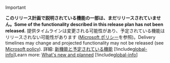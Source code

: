 > [!IMPORTANT]
> <span data-ttu-id="7acb6-101">**このリリース計画で説明されている機能の一部は、まだリリースされていません。**</span><span class="sxs-lookup"><span data-stu-id="7acb6-101">**Some of the functionality described in this release plan has not been released.**</span></span> <span data-ttu-id="7acb6-102">提供タイムラインは変更される可能性があり、予定されている機能はリリースされない可能性があります ([Microsoft ポリシー](https://go.microsoft.com/fwlink/p/?linkid=2007332)を参照)。</span><span class="sxs-lookup"><span data-stu-id="7acb6-102">Delivery timelines may change and projected functionality may not be released (see [Microsoft policy](https://go.microsoft.com/fwlink/p/?linkid=2007332)).</span></span> <span data-ttu-id="7acb6-103">詳細: [新機能と予定されている機能](/dynamics365-release-plan/2020wave1/dynamics365-marketing/planned-features) 
> [!include[global-info](global-info.md)]</span><span class="sxs-lookup"><span data-stu-id="7acb6-103">Learn more: [What's new and planned](/dynamics365-release-plan/2020wave1/dynamics365-marketing/planned-features) 
[!include[global-info](global-info.md)]</span></span>